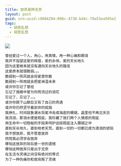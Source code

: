 ```yaml
---
title: 放弃是种无奈
layout: post
guid: urn:uuid:c9804294-098c-4738-bd4c-79a53ea505e2
tags:
  - 胡思乱想
  - 胡思乱想
---
```



[![](/media/files/2015/05/07/fqwn.png)](http://7vikpt.com1.z0.glb.clouddn.com/fqwn.png)

```
曾经爱过一个人，用心，用真情，用一种心痛和眼泪
我并不指望这爱的辉煌，爱的永恒，爱的天长地久
因为这里根本就没有通向天长地久的路径
这爱原本就很脆弱。。。
脆弱到一阵风就会将爱意吹散
脆弱到一阵雨就会把爱淋湿未来
或许你忘记了曾经
忘记了我眼中曾为你而流过的泪花
忘记了、忘记了。。。
或许你跳下山颠后又有了自己的奇遇
或许你仍然坚守着前世的孤独
我挣扎，时间就象潮水将爱冲击成海底的珊瑚，晶莹但不再见天日
我流泪，那泪水便是瑕疵，我珍藏了我们两个人情感的瑕疵
用生命中一切隐秘的手段来呵护这段瑕疵注入珊瑚之中
直到天长地久，直到地老天荒，直到一切的一切都已成为滴泪的琥珀
我不想放弃，我不愿意放弃
然而我必须学会放弃
哪怕这放弃的背后是一世的遗憾
哪怕这种放弃只是出于无奈
在生活与灵魂之间没有绝对的等式
为了一种伤痛你和我背叛了灵魂
```